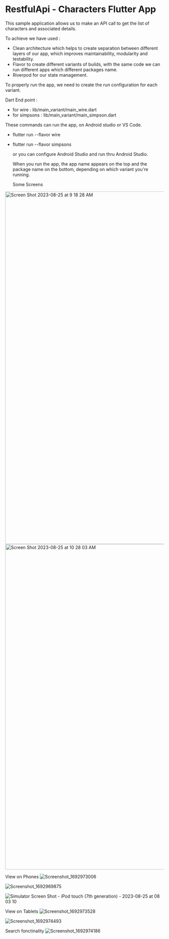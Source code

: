 # RestfulApi - Characters Flutter App

This sample application allows us to make an API call to get the list of characters and associated details.

To achieve we have used :
- Clean architecture which helps to create separation between different layers of our app, which improves maintainability, modularity and testability.
- Flavor to create different variants of builds, with the same code we can run different apps which different packages name.
- Riverpod for our state management.

To properly run the app, we need to create the run configuration for each variant.

Dart End point :
 - for wire : lib/main_variant/main_wire.dart
 - for simpsons : lib/main_variant/main_simpson.dart

These commands can run the app, on Android studio or VS Code.
- flutter run --flavor wire
- flutter run --flavor simpsons

  or you can configure Android Studio and run thru Android Studio.

  When you run the app, the app name appears on the top and the package name on the bottom, depending on which variant you're running.
  
  Some Screens
  
<img width="1118" alt="Screen Shot 2023-08-25 at 9 18 28 AM" src="https://github.com/Johnconfit/exercise_restfulapi_variant_build/assets/65426068/e0771d11-1283-413c-9247-22427ede5bca"> <img width="1032" alt="Screen Shot 2023-08-25 at 10 28 03 AM" src="https://github.com/Johnconfit/exercise_restfulapi_variant_build/assets/65426068/80e6804e-5603-4c5c-ba67-e1dd81c8d8f9">


View on Phones
![Screenshot_1692973006](https://github.com/Johnconfit/exercise_restfulapi_variant_build/assets/65426068/338abbf2-69bd-4b01-9ae1-90d1fcdf66a7)

![Screenshot_1692969875](https://github.com/Johnconfit/exercise_restfulapi_variant_build/assets/65426068/5bdc6d14-8841-44b9-8d2d-03dfb92e5683)

![Simulator Screen Shot - iPod touch (7th generation) - 2023-08-25 at 08 03 10](https://github.com/Johnconfit/exercise_restfulapi_variant_build/assets/65426068/3f3ed1fb-69d3-48fe-b77c-4438aebf8b64)

View on Tablets
![Screenshot_1692973528](https://github.com/Johnconfit/exercise_restfulapi_variant_build/assets/65426068/743da647-c228-4e37-b568-472ca540cb06)

![Screenshot_1692974493](https://github.com/Johnconfit/exercise_restfulapi_variant_build/assets/65426068/28d3bad6-dbb6-4bd3-a310-dfdd22fd719e)

Search fonctinality
![Screenshot_1692974186](https://github.com/Johnconfit/exercise_restfulapi_variant_build/assets/65426068/e12fd444-16c5-4c0e-b622-e4ea5d7e2d8a)
